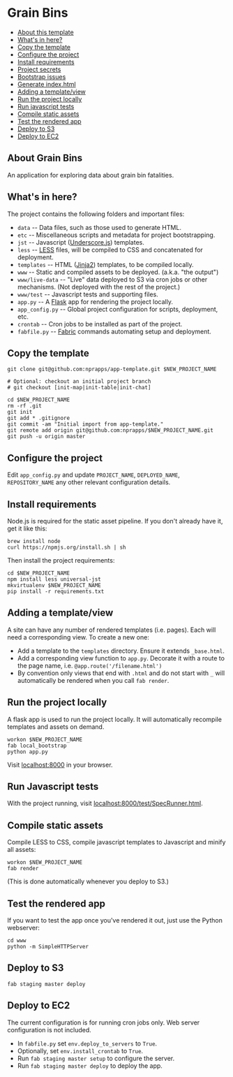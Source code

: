 Grain Bins
=========================

* [About this template](#about-this-template)
* [What's in here?](#whats-in-here)
* [Copy the template](#copy-the-template)
* [Configure the project](#configure-the-project)
* [Install requirements](#install-requirements)
* [Project secrets](#project-secrets)
* [Bootstrap issues](#bootstrap-issues)
* [Generate index.html](#generate-indexhtml)
* [Adding a template/view](#adding-a-templateview)
* [Run the project locally](#run-the-project-locally)
* [Run javascript tests](#run-javascript-tests)
* [Compile static assets](#compile-static-assets)
* [Test the rendered app](#test-the-rendered-app)
* [Deploy to S3](#deploy-to-s3)
* [Deploy to EC2](#deploy-to-ec2)

About Grain Bins
-------------------

An application for exploring data about grain bin fatalities.

What's in here?
---------------

The project contains the following folders and important files:

* ``data`` -- Data files, such as those used to generate HTML.
* ``etc`` -- Miscellaneous scripts and metadata for project bootstrapping.
* ``jst`` -- Javascript ([Underscore.js](http://documentcloud.github.com/underscore/#template)) templates.
* ``less`` -- [LESS](http://lesscss.org/) files, will be compiled to CSS and concatenated for deployment.
* ``templates`` -- HTML ([Jinja2](http://jinja.pocoo.org/docs/)) templates, to be compiled locally.
* ``www`` -- Static and compiled assets to be deployed. (a.k.a. "the output")
* ``www/live-data`` -- "Live" data deployed to S3 via cron jobs or other mechanisms. (Not deployed with the rest of the project.)
* ``www/test`` -- Javascript tests and supporting files.
* ``app.py`` -- A [Flask](http://flask.pocoo.org/) app for rendering the project locally.
* ``app_config.py`` -- Global project configuration for scripts, deployment, etc.
* ``crontab`` -- Cron jobs to be installed as part of the project.
* ``fabfile.py`` -- [Fabric](http://docs.fabfile.org/en/latest/) commands automating setup and deployment.

Copy the template
-----------------

```
git clone git@github.com:nprapps/app-template.git $NEW_PROJECT_NAME

# Optional: checkout an initial project branch
# git checkout [init-map|init-table|init-chat]

cd $NEW_PROJECT_NAME
rm -rf .git
git init
git add * .gitignore
git commit -am "Initial import from app-template."
git remote add origin git@github.com:nprapps/$NEW_PROJECT_NAME.git
git push -u origin master
```

Configure the project
---------------------

Edit ``app_config.py`` and update ``PROJECT_NAME``, ``DEPLOYED_NAME``, ``REPOSITORY_NAME`` any other relevant configuration details.

Install requirements
--------------------

Node.js is required for the static asset pipeline. If you don't already have it, get it like this:

```
brew install node
curl https://npmjs.org/install.sh | sh
```

Then install the project requirements:

```
cd $NEW_PROJECT_NAME
npm install less universal-jst
mkvirtualenv $NEW_PROJECT_NAME
pip install -r requirements.txt
```

Adding a template/view
----------------------

A site can have any number of rendered templates (i.e. pages). Each will need a corresponding view. To create a new one:

* Add a template to the ``templates`` directory. Ensure it extends ``_base.html``.
* Add a corresponding view function to ``app.py``. Decorate it with a route to the page name, i.e. ``@app.route('/filename.html')``
* By convention only views that end with ``.html`` and do not start with ``_``  will automatically be rendered when you call ``fab render``.

Run the project locally
-----------------------

A flask app is used to run the project locally. It will automatically recompile templates and assets on demand.

```
workon $NEW_PROJECT_NAME
fab local_bootstrap
python app.py
```

Visit [localhost:8000](http://localhost:8000) in your browser.

Run Javascript tests
--------------------

With the project running, visit [localhost:8000/test/SpecRunner.html](http://localhost:8000/test/SpecRunner.html).

Compile static assets
---------------------

Compile LESS to CSS, compile javascript templates to Javascript and minify all assets:

```
workon $NEW_PROJECT_NAME
fab render
```

(This is done automatically whenever you deploy to S3.)

Test the rendered app
---------------------

If you want to test the app once you've rendered it out, just use the Python webserver:

```
cd www
python -m SimpleHTTPServer
```

Deploy to S3
------------

```
fab staging master deploy
```

Deploy to EC2
-------------

The current configuration is for running cron jobs only. Web server configuration is not included.

* In ``fabfile.py`` set ``env.deploy_to_servers`` to ``True``.
* Optionally, set ``env.install_crontab`` to ``True``.
* Run ``fab staging master setup`` to configure the server.
* Run ``fab staging master deploy`` to deploy the app.

